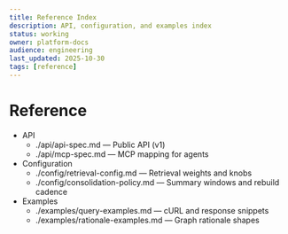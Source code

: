 ```yaml
---
title: Reference Index
description: API, configuration, and examples index
status: working
owner: platform-docs
audience: engineering
last_updated: 2025-10-30
tags: [reference]
---
```


# Reference

- API
  - ./api/api-spec.md — Public API (v1)
  - ./api/mcp-spec.md — MCP mapping for agents
- Configuration
  - ./config/retrieval-config.md — Retrieval weights and knobs
  - ./config/consolidation-policy.md — Summary windows and rebuild cadence
- Examples
  - ./examples/query-examples.md — cURL and response snippets
  - ./examples/rationale-examples.md — Graph rationale shapes

